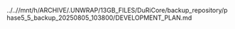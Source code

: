 ../..//mnt/h/ARCHIVE/.UNWRAP/13GB_FILES/DuRiCore/backup_repository/phase5_5_backup_20250805_103800/DEVELOPMENT_PLAN.md